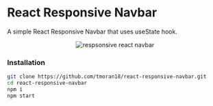 # React Responsive Navbar

A simple React Responsive Navbar that uses useState hook.

<p  align="center">

<img  src="https://res.cloudinary.com/dsjhcek2q/image/upload/v1601164489/blog/responsive_navbar_z7iao9.gif"  alt="respsonsive react navbar">

</p>

### Installation

```bash
git clone https://github.com/tmoran18/react-responsive-navbar.git
cd react-responsive-navbar
npm i
npm start
```

